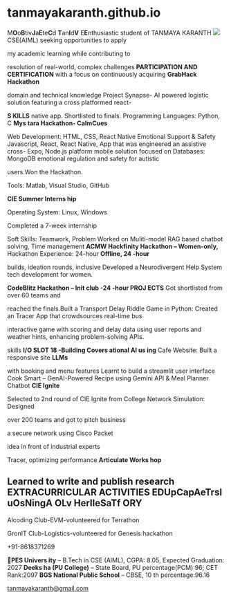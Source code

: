 # tanmayakaranth.github.io
M**O**o**B**tiv**J**a**E**te**C**d **T**an**I**d**V** E**E**nthusiastic student of TANMAYA KARANTH ![](Aspose.Words.9490bcac-42b0-4d89-abf8-e5b5257120f1.001.png)CSE(AIML) seeking opportunities to apply

my academic learning while contributing to

resolution of real-world, complex challenges **PARTICIPATION AND CERTIFICATION** with a focus on continuously acquiring **GrabHack Hackathon**

domain and technical knowledge Project Synapse- AI powered logistic solution featuring a cross platformed react-

**S KILLS** native app. Shortlisted to finals. Programming Languages: Python, C **Mys tara Hackathon- CalmCues** 

Web Development: HTML, CSS, React Native Emotional Support & Safety Javascript, React, React Native, App that was engineered an assistive cross- Expo, Node.js platform mobile solution focused on Databases: MongoDB emotional regulation and safety for autistic

users.Won the Hackathon.

Tools: Matlab, Visual Studio, GitHub

**CIE Summer Interns hip**

Operating System: Linux, Windows

Completed a 7-week internship

Soft Skills:  Teamwork, Problem Worked on Muliti-model RAG based chatbot solving, Time management **ACMW Hackfinity Hackathon – Women-only,** Hackathon Experience: 24-hour **Offline, 24 -hour**

builds, ideation rounds, inclusive Developed a Neurodivergent Help System tech development for women.

**CodeBlitz Hackathon – Init club -24 -hour PROJ ECTS** Got shortlisted from over 60 teams and

reached the finals.Built a Transport Delay Riddle Game in Python: Created an Tracer App that crowdsources real-time bus

interactive game with scoring and delay data using user reports and weather hints, enhancing problem-solving APIs.

skills **I/O SLOT 18 -Building Covers ational AI us ing** Cafe Website: Built a responsive site **LLMs**

with booking and menu features Learnt to build a streamlit user interface Cook Smart – GenAI-Powered Recipe using Gemini API & Meal Planner Chatbot **CIE Ignite**

Selected to 2nd round of CIE Ignite from College Network Simulation: Designed

over 200 teams and got to pitch business

a secure network using Cisco Packet

idea in front of industrial experts

Tracer, optimizing performance **Articulate Works hop** 
## Learned to write and publish research **EXTRACURRICULAR ACTIVITIES EDU**p**C**ap**A**e**T**rs**I** u**O**s**N**ing**A** O**L**v **H**er**I**le**S**a**T**f **ORY**

Alcoding Club-EVM-volunteered for Terrathon 

GronIT Club-Logistics-volunteered for Genesis hackathon

+91-8618371269 

**PES Univers ity** – B.Tech in CSE (AIML), CGPA: 8.05, Expected Graduation: 2027 **Deeks ha (PU College)** – State Board, PU percentage(PCM):96; CET Rank:2097 **BGS National Public School** – CBSE, 10 th percentage:96.16 

tanmayakaranth@gmail.com

